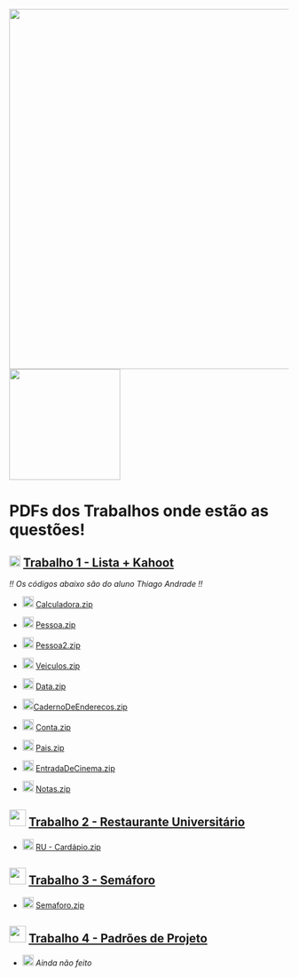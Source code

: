 <img src="https://github.com/user-attachments/assets/2f9f4933-38b7-475d-a1d7-302c33505d06" width="650"> <img src="https://github.com/user-attachments/assets/93a591d1-4b04-47d1-a059-46172c5d54e9" width="200">


# PDFs dos Trabalhos onde estão as questões!
## <img src="https://github.com/user-attachments/assets/944023ff-3337-47e9-970b-7c5e54018c0c" width="20">  [Trabalho 1 - Lista + Kahoot](https://github.com/brunamota/POO/files/15017615/Trabalho.1.-.POO.pdf)
*!! Os códigos abaixo são do aluno Thiago Andrade !!* 
- <img src="https://github.com/user-attachments/assets/4cdc79b4-19f0-465f-8e5f-9e71eee31bb1" width="20"> [Calculadora.zip](https://github.com/user-attachments/files/16215576/Calculadora.zip)
- <img src="https://github.com/user-attachments/assets/4cdc79b4-19f0-465f-8e5f-9e71eee31bb1" width="20"> [Pessoa.zip](https://github.com/user-attachments/files/16215578/Pessoa.zip)

- <img src="https://github.com/user-attachments/assets/4cdc79b4-19f0-465f-8e5f-9e71eee31bb1" width="20"> [Pessoa2.zip](https://github.com/user-attachments/files/16215579/Pessoa2.zip)
- <img src="https://github.com/user-attachments/assets/4cdc79b4-19f0-465f-8e5f-9e71eee31bb1" width="20"> [Veiculos.zip](https://github.com/user-attachments/files/16215581/Veiculos.zip)

- <img src="https://github.com/user-attachments/assets/4cdc79b4-19f0-465f-8e5f-9e71eee31bb1" width="20"> [Data.zip](https://github.com/user-attachments/files/16215582/Data.zip)

- <img src="https://github.com/user-attachments/assets/4cdc79b4-19f0-465f-8e5f-9e71eee31bb1" width="20">[CadernoDeEnderecos.zip](https://github.com/user-attachments/files/16215583/CadernoDeEnderecos.zip)

- <img src="https://github.com/user-attachments/assets/4cdc79b4-19f0-465f-8e5f-9e71eee31bb1" width="20"> [Conta.zip](https://github.com/user-attachments/files/16215584/Conta.zip)

- <img src="https://github.com/user-attachments/assets/4cdc79b4-19f0-465f-8e5f-9e71eee31bb1" width="20"> [Pais.zip](https://github.com/user-attachments/files/16215585/Pais.zip)

- <img src="https://github.com/user-attachments/assets/4cdc79b4-19f0-465f-8e5f-9e71eee31bb1" width="20"> [EntradaDeCinema.zip](https://github.com/user-attachments/files/16215586/EntradaDeCinema.zip)

- <img src="https://github.com/user-attachments/assets/4cdc79b4-19f0-465f-8e5f-9e71eee31bb1" width="20"> [Notas.zip](https://github.com/user-attachments/files/16215588/Notas.zip)


## <img src="https://github.com/user-attachments/assets/33a2a630-96e3-421c-b5bf-c55fd9c44bae" width="30">  [Trabalho 2 - Restaurante Universitário](https://github.com/brunamota/POO/files/15017616/Trabalho.2.-.POO.pdf)

- <img src="https://github.com/user-attachments/assets/4cdc79b4-19f0-465f-8e5f-9e71eee31bb1" width="20"> [RU - Cardápio.zip](https://github.com/user-attachments/files/16215594/RU.-.Cardapio.zip)


## <img src="https://github.com/user-attachments/assets/dbd2d408-a403-40c3-be1e-3d266de5f784" width="30"> [Trabalho 3 - Semáforo](https://github.com/brunamota/POO/files/15017683/Trabalho.3.-.POO.pdf)
- <img src="https://github.com/user-attachments/assets/4cdc79b4-19f0-465f-8e5f-9e71eee31bb1" width="20"> [Semaforo.zip](https://github.com/user-attachments/files/16215595/Semaforo.zip)

## <img src="https://github.com/user-attachments/assets/8089840f-1aaa-4a92-9a74-a71007587bbc" width="30"> [Trabalho 4 - Padrões de Projeto](https://github.com/user-attachments/files/16045775/Trabalho.4.-.POO.pdf)
- <img src="https://github.com/user-attachments/assets/4cdc79b4-19f0-465f-8e5f-9e71eee31bb1" width="20"> *Ainda não feito*




